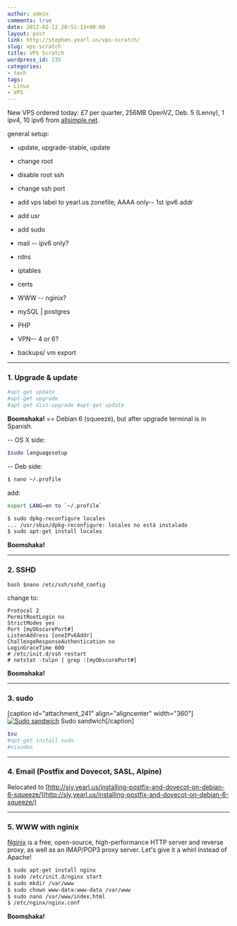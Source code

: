 ```yaml
---
author: admin
comments: true
date: 2012-02-12 20:51:13+00:00
layout: post
link: http://stephen.yearl.us/vps-scratch/
slug: vps-scratch
title: VPS Scratch
wordpress_id: 235
categories:
- tech
tags:
- Linux
- VPS
---
```


New VPS ordered today: £7 per quarter, 256MB OpenVZ, Deb. 5 (Lenny), 1 ipv4, 10 ipv6 from [allsimple.net](http://www.allsimple.net/).

general setup:



	
  * update, upgrade-stable, update

	
  * change root

	
  * disable root ssh

	
  * change ssh port

	
  * add vps label to yearl.us zonefile; AAAA only-- 1st ipv6 addr

	
  * add usr

	
  * add sudo

	
  * mail -- ipv6 only?

	
  * rdns

	
  * iptables

	
  * certs

	
  * WWW -- nginix?

	
  * mySQL | postgres

	
  * PHP

	
  * VPN-- 4 or 6?

	
  * backups/ vm export





* * *




### 1. Upgrade & update


```bash
#apt-get update
#apt-get upgrade
#apt-get dist-upgrade #apt-get update
```

**Boomshaka!** == Debian 6 (squeeze), but after upgrade terminal is in Spanish.

-- OS X side:
```bash
$sudo languagesetup
```

-- Deb side:
```bash
$ nano ~/.profile
```
add: 
```bash
export LANG=en to `~/.profile`
```

```bash
$ sudo dpkg-reconfigure locales
... /usr/sbin/dpkg-reconfigure: locales no está instalado
$ sudo apt-get install locales
```
**Boomshaka!**



* * *




### 2. SSHD

```bash $nano /etc/ssh/sshd_config```

change to:

```
Protocol 2
PermitRootLogin no
StrictModes yes
Port [myObscurePort#]
ListenAddress [oneIPv6Addr]
ChallengeResponseAuthentication no
LoginGraceTime 600
# /etc/init.d/ssh restart
# netstat -tulpn | grep :[myObscurePort#]
```

**Boomshaka!**



* * *




### 3. sudo


[caption id="attachment_241" align="aligncenter" width="360"][![Sudo sandwich](http://sjy.yearl.us/wp-content/uploads/2012/02/sandwich.png)](http://sjy.yearl.us/wp-content/uploads/2012/02/sandwich.png) Sudo sandwich[/caption]

```bash
$su
#apt-get install sudo
#visudeo
```



* * *




### 4. Email (Postfix and Dovecot, SASL, Alpine)


Relocated to [http://sjy.yearl.us/installing-postfix-and-dovecot-on-debian-6-squeeze/](http://sjy.yearl.us/installing-postfix-and-dovecot-on-debian-6-squeeze/)



* * *




### 5. WWW with nginix


[Nginix](http://wiki.nginx.org/) is a free, open-source, high-performance HTTP server and reverse proxy, as well as an IMAP/POP3 proxy server. Let's give it a whirl instead of Apache!

```bash
$ sudo apt-get install nginx
$ sudo /etc/init.d/nginx start
$ sudo mkdir /var/www
$ sudo chown www-data:www-data /var/www
$ sudo nano /var/www/index.html
$ /etc/nginx/nginx.conf
```

**Boomshaka!**
